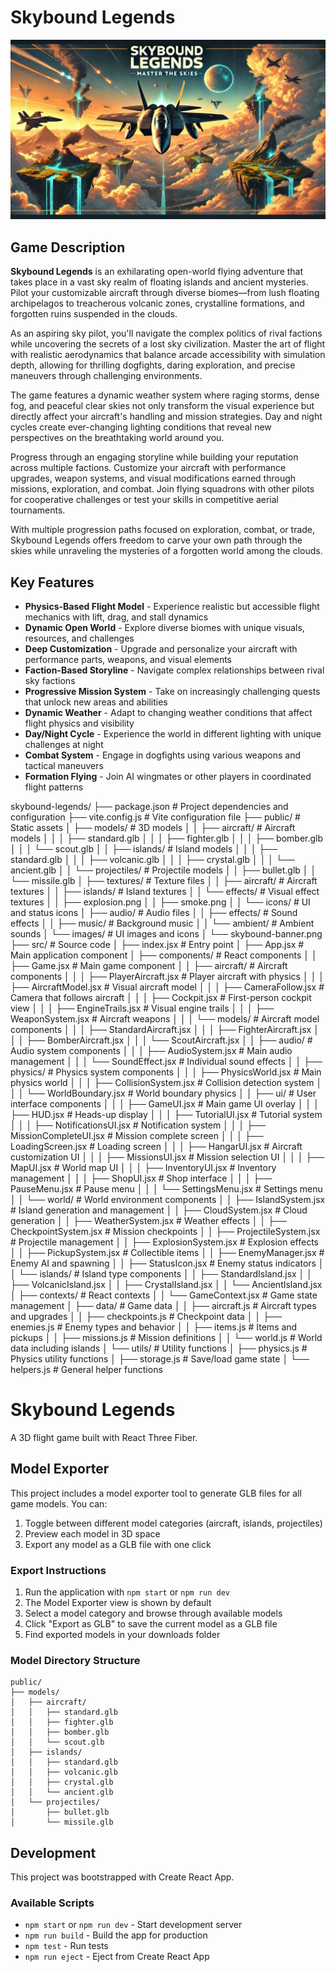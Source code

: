 # Skybound Legends

![Skybound Legends Banner](/public/images/skybound-legends.jpg)

## Game Description

**Skybound Legends** is an exhilarating open-world flying adventure that takes place in a vast sky realm of floating islands and ancient mysteries. Pilot your customizable aircraft through diverse biomes—from lush floating archipelagos to treacherous volcanic zones, crystalline formations, and forgotten ruins suspended in the clouds.

As an aspiring sky pilot, you'll navigate the complex politics of rival factions while uncovering the secrets of a lost sky civilization. Master the art of flight with realistic aerodynamics that balance arcade accessibility with simulation depth, allowing for thrilling dogfights, daring exploration, and precise maneuvers through challenging environments.

The game features a dynamic weather system where raging storms, dense fog, and peaceful clear skies not only transform the visual experience but directly affect your aircraft's handling and mission strategies. Day and night cycles create ever-changing lighting conditions that reveal new perspectives on the breathtaking world around you.

Progress through an engaging storyline while building your reputation across multiple factions. Customize your aircraft with performance upgrades, weapon systems, and visual modifications earned through missions, exploration, and combat. Join flying squadrons with other pilots for cooperative challenges or test your skills in competitive aerial tournaments.

With multiple progression paths focused on exploration, combat, or trade, Skybound Legends offers freedom to carve your own path through the skies while unraveling the mysteries of a forgotten world among the clouds.

## Key Features

- **Physics-Based Flight Model** - Experience realistic but accessible flight mechanics with lift, drag, and stall dynamics
- **Dynamic Open World** - Explore diverse biomes with unique visuals, resources, and challenges
- **Deep Customization** - Upgrade and personalize your aircraft with performance parts, weapons, and visual elements
- **Faction-Based Storyline** - Navigate complex relationships between rival sky factions
- **Progressive Mission System** - Take on increasingly challenging quests that unlock new areas and abilities
- **Dynamic Weather** - Adapt to changing weather conditions that affect flight physics and visibility
- **Day/Night Cycle** - Experience the world in different lighting with unique challenges at night
- **Combat System** - Engage in dogfights using various weapons and tactical maneuvers
- **Formation Flying** - Join AI wingmates or other players in coordinated flight patterns


skybound-legends/
├── package.json                # Project dependencies and configuration
├── vite.config.js              # Vite configuration file
├── public/                     # Static assets
│   ├── models/                 # 3D models
│   │   ├── aircraft/          # Aircraft models
│   │   │   ├── standard.glb
│   │   │   ├── fighter.glb
│   │   │   ├── bomber.glb
│   │   │   └── scout.glb
│   │   ├── islands/           # Island models
│   │   │   ├── standard.glb
│   │   │   ├── volcanic.glb
│   │   │   ├── crystal.glb
│   │   │   └── ancient.glb
│   │   └── projectiles/       # Projectile models
│   │       ├── bullet.glb
│   │       └── missile.glb
│   ├── textures/              # Texture files
│   │   ├── aircraft/          # Aircraft textures
│   │   ├── islands/           # Island textures
│   │   └── effects/           # Visual effect textures
│   │       ├── explosion.png
│   │       ├── smoke.png
│   │       └── icons/         # UI and status icons
│   ├── audio/                 # Audio files
│   │   ├── effects/           # Sound effects
│   │   ├── music/             # Background music
│   │   └── ambient/           # Ambient sounds
│   └── images/                # UI images and icons
│       └── skybound-banner.png
├── src/                       # Source code
│   ├── index.jsx              # Entry point
│   ├── App.jsx                # Main application component
│   ├── components/            # React components
│   │   ├── Game.jsx           # Main game component
│   │   ├── aircraft/          # Aircraft components
│   │   │   ├── PlayerAircraft.jsx      # Player aircraft with physics
│   │   │   ├── AircraftModel.jsx       # Visual aircraft model
│   │   │   ├── CameraFollow.jsx        # Camera that follows aircraft
│   │   │   ├── Cockpit.jsx             # First-person cockpit view
│   │   │   ├── EngineTrails.jsx        # Visual engine trails
│   │   │   ├── WeaponSystem.jsx        # Aircraft weapons
│   │   │   └── models/                 # Aircraft model components
│   │   │       ├── StandardAircraft.jsx
│   │   │       ├── FighterAircraft.jsx
│   │   │       ├── BomberAircraft.jsx
│   │   │       └── ScoutAircraft.jsx
│   │   ├── audio/             # Audio system components
│   │   │   ├── AudioSystem.jsx         # Main audio management
│   │   │   └── SoundEffect.jsx         # Individual sound effects
│   │   ├── physics/           # Physics system components
│   │   │   ├── PhysicsWorld.jsx        # Main physics world
│   │   │   ├── CollisionSystem.jsx     # Collision detection system
│   │   │   └── WorldBoundary.jsx       # World boundary physics
│   │   ├── ui/                # User interface components
│   │   │   ├── GameUI.jsx              # Main game UI overlay
│   │   │   ├── HUD.jsx                 # Heads-up display
│   │   │   ├── TutorialUI.jsx          # Tutorial system
│   │   │   ├── NotificationsUI.jsx     # Notification system
│   │   │   ├── MissionCompleteUI.jsx   # Mission complete screen
│   │   │   ├── LoadingScreen.jsx       # Loading screen
│   │   │   ├── HangarUI.jsx            # Aircraft customization UI
│   │   │   ├── MissionsUI.jsx          # Mission selection UI
│   │   │   ├── MapUI.jsx               # World map UI
│   │   │   ├── InventoryUI.jsx         # Inventory management
│   │   │   ├── ShopUI.jsx              # Shop interface
│   │   │   ├── PauseMenu.jsx           # Pause menu
│   │   │   └── SettingsMenu.jsx        # Settings menu
│   │   └── world/             # World environment components
│   │       ├── IslandSystem.jsx        # Island generation and management
│   │       ├── CloudSystem.jsx         # Cloud generation
│   │       ├── WeatherSystem.jsx       # Weather effects
│   │       ├── CheckpointSystem.jsx    # Mission checkpoints
│   │       ├── ProjectileSystem.jsx    # Projectile management
│   │       ├── ExplosionSystem.jsx     # Explosion effects
│   │       ├── PickupSystem.jsx        # Collectible items
│   │       ├── EnemyManager.jsx        # Enemy AI and spawning
│   │       ├── StatusIcon.jsx          # Enemy status indicators
│   │       └── islands/                # Island type components
│   │           ├── StandardIsland.jsx
│   │           ├── VolcanicIsland.jsx
│   │           ├── CrystalIsland.jsx
│   │           └── AncientIsland.jsx
│   ├── contexts/              # React contexts
│   │   └── GameContext.jsx    # Game state management
│   ├── data/                  # Game data
│   │   ├── aircraft.js        # Aircraft types and upgrades
│   │   ├── checkpoints.js     # Checkpoint data
│   │   ├── enemies.js         # Enemy types and behavior
│   │   ├── items.js           # Items and pickups
│   │   ├── missions.js        # Mission definitions
│   │   └── world.js           # World data including islands
│   └── utils/                 # Utility functions
│       ├── physics.js         # Physics utility functions
│       ├── storage.js         # Save/load game state
│       └── helpers.js         # General helper functions

# Skybound Legends

A 3D flight game built with React Three Fiber.

## Model Exporter

This project includes a model exporter tool to generate GLB files for all game models. You can:

1. Toggle between different model categories (aircraft, islands, projectiles)
2. Preview each model in 3D space
3. Export any model as a GLB file with one click

### Export Instructions

1. Run the application with `npm start` or `npm run dev`
2. The Model Exporter view is shown by default
3. Select a model category and browse through available models
4. Click "Export as GLB" to save the current model as a GLB file
5. Find exported models in your downloads folder

### Model Directory Structure

```
public/
├── models/
│   ├── aircraft/
│   │   ├── standard.glb
│   │   ├── fighter.glb
│   │   ├── bomber.glb
│   │   └── scout.glb
│   ├── islands/
│   │   ├── standard.glb
│   │   ├── volcanic.glb
│   │   ├── crystal.glb
│   │   └── ancient.glb
│   └── projectiles/
│       ├── bullet.glb
│       └── missile.glb
```

## Development

This project was bootstrapped with Create React App.

### Available Scripts

- `npm start` or `npm run dev` - Start development server
- `npm run build` - Build the app for production
- `npm test` - Run tests
- `npm run eject` - Eject from Create React App
